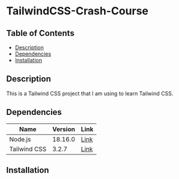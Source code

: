 # TailwindCSS-Crash-Course

## Table of Contents

-   [Description](#description)
-   [Dependencies](#dependencies)
-   [Installation](#installation)

## Description

This is a Tailwind CSS project that I am using to learn Tailwind CSS.

## Dependencies

| Name             | Version | Link                                                   |
| ---------------- | ------- | ------------------------------------------------------ |
| Node.js          | 18.16.0 | [Link](https://nodejs.org/en/)                         |
| Tailwind CSS     | 3.2.7   | [Link](https://tailwindcss.com/)                       |

## Installation
